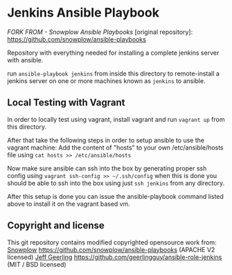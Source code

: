 # Jenkins Ansible Playbook
*FORK FROM - Snowplow Ansible Playbooks*
[original repository]: https://github.com/snowplow/ansible-playbooks

Repository with everything needed for installing a complete jenkins server with ansible.

run `ansible-playbook jenkins` from inside this directory to remote-install a jenkins server on one or more machines known as `jenkins` to ansible.

## Local Testing with Vagrant

In order to locally test using vagrant, install vagrant and run `vagrant up` from this directory.

After that take the following steps in order to setup ansible to use the vagrant machine:
Add the content of "hosts" to your own /etc/ansible/hosts file using `cat hosts >> /etc/ansible/hosts`

Now make sure ansible can ssh into the box by generating proper ssh config using `vagrant ssh-config >> ~/.ssh/config`
when this is done you should be able to ssh into the box using just `ssh jenkins` from any directory.

After this setup is done you can issue the ansible-playbook command listed above to install it on the vagrant based vm.

## Copyright and license

This git repository contains modified copyrighted opensource work from:
[Snowplow](http://snowplowanalytics.com) https://github.com/snowplow/ansible-playbooks (APACHE V2 licensed)
[Jeff Geerling](https://github.com/geerlingguy) https://github.com/geerlingguy/ansible-role-jenkins (MIT / BSD licensed)